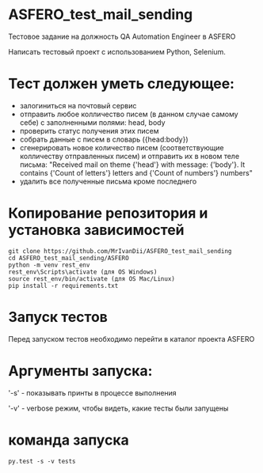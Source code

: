 # ASFERO_test_mail_sending
Тестовое задание на должность QA Automation Engineer в ASFERO

Написать тестовый проект с использованием Python, Selenium.

# Тест должен уметь следующее:

- залогиниться на почтовый сервис
- отправить любое колличество писем (в данном случае самому себе) с заполненными полями: head, body
- проверить статус получения этих писем
- собрать данные с писем в словарь ({head:body})
- сгенерировать новое количество писем (соответствующие колличеству отправленных писем) и отправить их в новом теле письма:
"Received mail on theme {'head'} with message: {'body'}. It contains {'Count of letters'} letters and {'Count of numbers'} numbers"
- удалить все полученные письма кроме последнего

# Копирование репозитория и установка зависимостей
```
git clone https://github.com/MrIvanDii/ASFERO_test_mail_sending
cd ASFERO_test_mail_sending/ASFERO
python -m venv rest_env
rest_env\Scripts\activate (для OS Windows)
source rest_env/bin/activate (для OS Mac/Linux)
pip install -r requirements.txt
```
# Запуск тестов

Перед запуском тестов необходимо перейти в каталог проекта ASFERO


# Аргументы запуска:

'-s' - показывать принты в процессе выполнения

'-v' - verbose режим, чтобы видеть, какие тесты были запущены

# команда запуска
```
py.test -s -v tests
```
